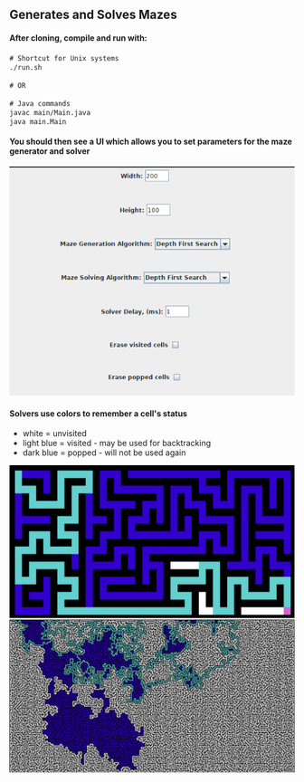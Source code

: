 ## Generates and Solves Mazes

#### After cloning, compile and run with:
```
# Shortcut for Unix systems
./run.sh

# OR

# Java commands
javac main/Main.java
java main.Main
```

#### You should then see a UI which allows you to set parameters for the maze generator and solver
![GUI](/images/Gui.png)

#### Solvers use colors to remember a cell's status
* white = unvisited
* light blue = visited - may be used for backtracking
* dark blue = popped - will not be used again

![Maze 1](/images/maze1.png)
![Maze 2](/images/maze2.png)
